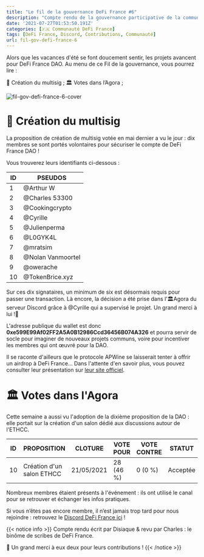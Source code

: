 ```yaml
---
title: "Le fil de la gouvernance DeFi France #6"
description: "Compte rendu de la gouvernance participative de la communauté DeFi France. Le multisig de DeFi France DAO a été créé !"
date: '2021-07-27T01:53:50.191Z'
categories: [🇫🇷 Communauté DeFi France]
tags: [DeFi France, Discord, Contributions, Communauté]
url: fil-gov-defi-france-6
---
```


Alors que les vacances d'été se font doucement sentir, les projets avancent pour DeFi France DAO. Au menu de ce Fil de la gouvernance, vous pourrez lire :

📢 Création du multisig ;
🏛️ Votes dans l’Agora ;

![fil-gov-defi-france-6-cover](/img/2021/fil-gov-defi-france-5/fil-gov-defi-france-6-cover.png)

# 📢 Création du multisig

La proposition de création de multisig votée en mai dernier a vu le jour : dix membres se sont portés volontaires pour sécuriser le compte de DeFi France DAO  !

Vous trouverez leurs identifiants ci-dessous :

|ID| 	PSEUDOS|
|--|--|
|1| 	@Arthur W|
|2| 	@Charles 53300|
|3| 	@Cookingcrypto|
|4| 	@Cyrille|
|5| 	@Julienperma|
|6| 	@L0GYK4L|
|7| 	@mratsim|
|8| 	@Nolan Vanmoortel|
|9| 	@owerache|
|10| 	@TokenBrice.xyz|

Sur ces dix signataires, un minimum de six est désormais requis pour passer une transaction. Là encore, la décision a été prise dans l'🏛️Agora du serveur Discord grâce à @Cyrille qui a supervisé le projet. Un grand merci à lui !🙏

L'adresse publique du wallet est donc **0xe599E99Af02FF2A5A0B12986Ccd36456B074A326** et pourra servir de socle pour imaginer de nouveaux projets communs, voire pour incentiver les membres qui ont œuvré pour la DAO.

Il se raconte d'ailleurs que le protocole APWine se laisserait tenter à offrir un airdrop à DeFi France… Dans l'attente d'en savoir plus, vous pouvez consulter leur présentation sur [leur site officiel](https://www.apwine.fi/).


# 🏛️ Votes dans l'Agora

Cette semaine a aussi vu l'adoption de la dixième proposition de la DAO : elle portait sur la création d'un salon dédié aux discussions autour de l'ETHCC.

|ID| 	PROPOSITION| 	CLOTURE| 	VOTE POUR| 	VOTE CONTRE| 	STATUT|
|--|--|--|--|--|--|
|10|Création d'un salon ETHCC|21/05/2021| 	28 (46 %)| 	0 (0 %)| 	Acceptée|

Nombreux membres étaient présents à l'événement : ils ont utilisé le canal pour se retrouver et échanger les infos pratiques.

Si vous n’êtes pas encore membre, il n’est jamais trop tard pour nous rejoindre : retrouvez le [Discord DeFi France ici](https://discord.com/invite/3bWZcK2) !

{{< notice info >}}
Compte rendu écrit par Disiaque & revu par Charles : le binôme de scribes de DeFi France.

🙏 Un grand merci à eux deux pour leurs contributions !
{{< /notice >}}
